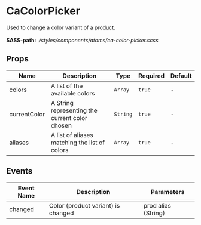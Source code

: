 # CaColorPicker

Used to change a color variant of a product.<br><br> **SASS-path:** _./styles/components/atoms/ca-color-picker.scss_

## Props

<!-- @vuese:CaColorPicker:props:start -->
|Name|Description|Type|Required|Default|
|---|---|---|---|---|
|colors|A list of the available colors|`Array`|`true`|-|
|currentColor|A String representing the current color chosen|`String`|`true`|-|
|aliases|A list of aliases matching the list of colors|`Array`|`true`|-|

<!-- @vuese:CaColorPicker:props:end -->


## Events

<!-- @vuese:CaColorPicker:events:start -->
|Event Name|Description|Parameters|
|---|---|---|
|changed|Color (product variant) is changed|prod alias (String)|

<!-- @vuese:CaColorPicker:events:end -->


